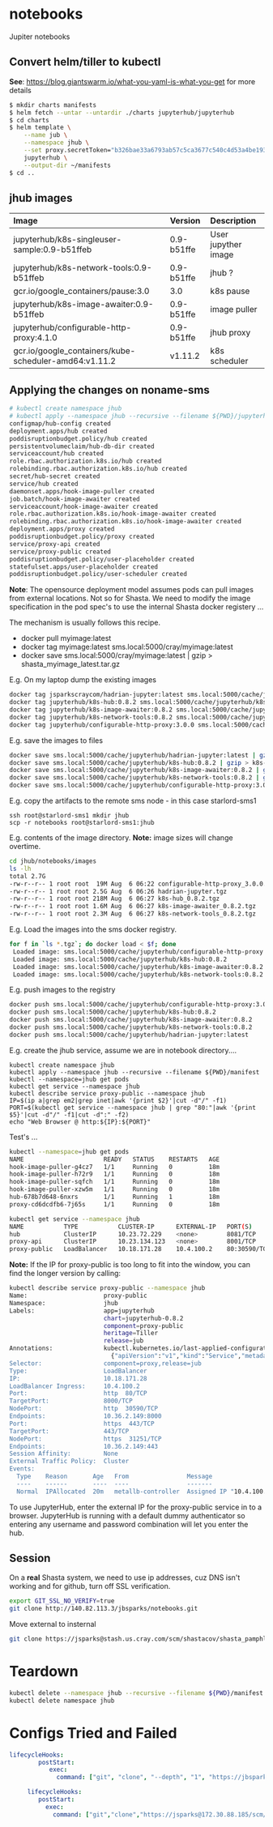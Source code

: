 # notebooks
Jupiter notebooks

## Convert helm/tiller to kubectl
__See__: https://blog.giantswarm.io/what-you-yaml-is-what-you-get for more details

```bash
$ mkdir charts manifests
$ helm fetch --untar --untardir ./charts jupyterhub/jupyterhub
$ cd charts
$ helm template \
    --name jub \
    --namespace jhub \
    --set proxy.secretToken="b326bae33a6793ab57c5ca3677c540c4d53a4be193c7551adcb0778018e05d97" \
    jupyterhub \
    --output-dir ~/manifests
$ cd ..
```

## jhub images

| Image   | Version  | Description |
| :---    | :---     | :---        |
| jupyterhub/k8s-singleuser-sample:0.9-b51ffeb | 0.9-b51ffe | User jupyther image |
| jupyterhub/k8s-network-tools:0.9-b51ffeb |  0.9-b51ffe | jhub ? |
| gcr.io/google_containers/pause:3.0 | 3.0 | k8s pause |
| jupyterhub/k8s-image-awaiter:0.9-b51ffeb |  0.9-b51ffe | image puller |
| jupyterhub/configurable-http-proxy:4.1.0 |  0.9-b51ffe | jhub proxy |
| gcr.io/google_containers/kube-scheduler-amd64:v1.11.2 | v1.11.2 | k8s scheduler |



## Applying the changes on noname-sms

```bash
# kubectl create namespace jhub
# kubectl apply --namespace jhub --recursive --filename ${PWD}/jupyterhub
configmap/hub-config created
deployment.apps/hub created
poddisruptionbudget.policy/hub created
persistentvolumeclaim/hub-db-dir created
serviceaccount/hub created
role.rbac.authorization.k8s.io/hub created
rolebinding.rbac.authorization.k8s.io/hub created
secret/hub-secret created
service/hub created
daemonset.apps/hook-image-puller created
job.batch/hook-image-awaiter created
serviceaccount/hook-image-awaiter created
role.rbac.authorization.k8s.io/hook-image-awaiter created
rolebinding.rbac.authorization.k8s.io/hook-image-awaiter created
deployment.apps/proxy created
poddisruptionbudget.policy/proxy created
service/proxy-api created
service/proxy-public created
poddisruptionbudget.policy/user-placeholder created
statefulset.apps/user-placeholder created
poddisruptionbudget.policy/user-scheduler created
```

__Note__: The opensource deployment model assumes pods can pull images from external locations. Not so for Shasta. We need to modify the image specification in the pod spec's to use the internal Shasta docker registery ... 

The mechanism is usually follows this recipe.

* docker pull myimage:latest
* docker tag myimage:latest sms.local:5000/cray/myimage:latest
* docker save sms.local:5000/cray/myimage:latest | gzip > shasta_myimage_latest.tar.gz

E.g. On my laptop dump the existing images
```bash
docker tag jsparkscraycom/hadrian-jupyter:latest sms.local:5000/cache/jupyterhub/hadrian-jupyter:latest
docker tag jupyterhub/k8s-hub:0.8.2 sms.local:5000/cache/jupyterhub/k8s-hub:0.8.2
docker tag jupyterhub/k8s-image-awaiter:0.8.2 sms.local:5000/cache/jupyterhub/k8s-image-awaiter:0.8.2
docker tag jupyterhub/k8s-network-tools:0.8.2 sms.local:5000/cache/jupyterhub/k8s-network-tools:0.8.2
docker tag jupyterhub/configurable-http-proxy:3.0.0 sms.local:5000/cache/jupyterhub/configurable-http-proxy:3.0.0
```

E.g. save the images to files
```bash
docker save sms.local:5000/cache/jupyterhub/hadrian-jupyter:latest | gzip > hadrian-jupyter.tgz
docker save sms.local:5000/cache/jupyterhub/k8s-hub:0.8.2 | gzip > k8s-hub_0.8.2.tgz
docker save sms.local:5000/cache/jupyterhub/k8s-image-awaiter:0.8.2 | gzip > k8s-image-awaiter_0.8.2.tgz
docker save sms.local:5000/cache/jupyterhub/k8s-network-tools:0.8.2 | gzip > k8s-network-tools_0.8.2.tgz
docker save sms.local:5000/cache/jupyterhub/configurable-http-proxy:3.0.0 | gzip > configurable-http-proxy_3.0.0.tgz
```

E.g. copy the artifacts to the remote sms node - in this case starlord-sms1

```
ssh root@starlord-sms1 mkdir jhub 
scp -r notebooks root@starlord-sms1:jhub
```

E.g. contents of the image directory. __Note:__ image sizes will change overtime.
```bash
cd jhub/notebooks/images 
ls -lh
total 2.7G
-rw-r--r-- 1 root root  19M Aug  6 06:22 configurable-http-proxy_3.0.0.tgz
-rw-r--r-- 1 root root 2.5G Aug  6 06:26 hadrian-jupyter.tgz
-rw-r--r-- 1 root root 218M Aug  6 06:27 k8s-hub_0.8.2.tgz
-rw-r--r-- 1 root root 1.6M Aug  6 06:27 k8s-image-awaiter_0.8.2.tgz
-rw-r--r-- 1 root root 2.3M Aug  6 06:27 k8s-network-tools_0.8.2.tgz
```
E.g. Load the images into the sms docker registry.
```bash
for f in `ls *.tgz`; do docker load < $f; done
 Loaded image: sms.local:5000/cache/jupyterhub/configurable-http-proxy:3.0.0
 Loaded image: sms.local:5000/cache/jupyterhub/k8s-hub:0.8.2
 Loaded image: sms.local:5000/cache/jupyterhub/k8s-image-awaiter:0.8.2
 Loaded image: sms.local:5000/cache/jupyterhub/k8s-network-tools:0.8.2
```

E.g. push images to the registry
```bash
docker push sms.local:5000/cache/jupyterhub/configurable-http-proxy:3.0.0
docker push sms.local:5000/cache/jupyterhub/k8s-hub:0.8.2
docker push sms.local:5000/cache/jupyterhub/k8s-image-awaiter:0.8.2
docker push sms.local:5000/cache/jupyterhub/k8s-network-tools:0.8.2
docker push sms.local:5000/cache/jupyterhub/hadrian-jupyter:latest
```

E.g. create the jhub service, assume we are in notebook directory....
```
kubectl create namespace jhub
kubectl apply --namespace jhub --recursive --filename ${PWD}/manifest
kubectl --namespace=jhub get pods
kubectl get service --namespace jhub
kubectl describe service proxy-public --namespace jhub
IP=$(ip a|grep em2|grep inet|awk '{print $2}'|cut -d"/" -f1)
PORT=$(kubectl get service --namespace jhub | grep "80:"|awk '{print $5}'|cut -d"/" -f1|cut -d":" -f2)
echo "Web Browser @ http:${IP}:${PORT}"
```

Test's ...

```bash
kubectl --namespace=jhub get pods
NAME                      READY   STATUS    RESTARTS   AGE
hook-image-puller-g4cz7   1/1     Running   0          18m
hook-image-puller-h72r9   1/1     Running   0          18m
hook-image-puller-sqfch   1/1     Running   0          18m
hook-image-puller-xzw5m   1/1     Running   0          18m
hub-678b7d648-6nxrs       1/1     Running   1          18m
proxy-cd6dcdfb6-7j65s     1/1     Running   0          18m
```

```bash
kubectl get service --namespace jhub
NAME           TYPE           CLUSTER-IP      EXTERNAL-IP   PORT(S)                      AGE
hub            ClusterIP      10.23.72.229    <none>        8081/TCP                     19m
proxy-api      ClusterIP      10.23.134.123   <none>        8001/TCP                     19m
proxy-public   LoadBalancer   10.18.171.28    10.4.100.2    80:30590/TCP,443:31251/TCP   19m
```

__Note:__
If the IP for proxy-public is too long to fit into the window, you can find the longer version by calling:

```bash
kubectl describe service proxy-public --namespace jhub
Name:                     proxy-public
Namespace:                jhub
Labels:                   app=jupyterhub
                          chart=jupyterhub-0.8.2
                          component=proxy-public
                          heritage=Tiller
                          release=jub
Annotations:              kubectl.kubernetes.io/last-applied-configuration:
                            {"apiVersion":"v1","kind":"Service","metadata":{"annotations":{},"labels":{"app":"jupyterhub","chart":"jupyterhub-0.8.2","component":"prox...
Selector:                 component=proxy,release=jub
Type:                     LoadBalancer
IP:                       10.18.171.28
LoadBalancer Ingress:     10.4.100.2
Port:                     http  80/TCP
TargetPort:               8000/TCP
NodePort:                 http  30590/TCP
Endpoints:                10.36.2.149:8000
Port:                     https  443/TCP
TargetPort:               443/TCP
NodePort:                 https  31251/TCP
Endpoints:                10.36.2.149:443
Session Affinity:         None
External Traffic Policy:  Cluster
Events:
  Type    Reason       Age   From                Message
  ----    ------       ----  ----                -------
  Normal  IPAllocated  20m   metallb-controller  Assigned IP "10.4.100.2"
  ```

To use JupyterHub, enter the external IP for the proxy-public service in to a browser. JupyterHub is running with a default dummy authenticator so entering any username and password combination will let you enter the hub.

## Session

On a __real__ Shasta system, we need to use ip addresses, cuz DNS isn't working and for github, turn off SSL verification.

```bash
export GIT_SSL_NO_VERIFY=true
git clone http://140.82.113.3/jbsparks/notebooks.git
```

Move external to insternal

```bash
git clone https://jsparks@stash.us.cray.com/scm/shastacov/shasta_pamphlets.git
```

# Teardown

```bash
kubectl delete --namespace jhub --recursive --filename ${PWD}/manifest
kubectl delete namespace jhub
```

# Configs Tried and Failed

```yml
lifecycleHooks:
        postStart:
           exec:
             command: ["git", "clone", "--depth", "1", "https://jbsparks@140.82.113.3/jbsparks/notebooks","Shasta/pamphlets"]
```
 
```yml
     lifecycleHooks:
        postStart:
          exec:
            command: ["git","clone","https://jsparks@172.30.88.185/scm/shastacov/shasta_pamphlets.git"]
```

